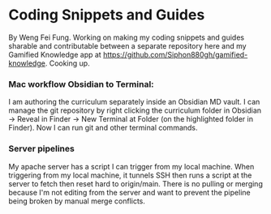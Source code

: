 # Coding Snippets and Guides

By Weng Fei Fung. Working on making my coding snippets and guides sharable and contributable between a separate repository here and my Gamified Knowledge app at https://github.com/Siphon880gh/gamified-knowledge. Cooking up.

### Mac workflow Obsidian to Terminal: 
I am authoring the curriculum separately inside an Obsidian MD vault. I can manage the git repository by right clicking the curriculum folder in Obsidian -> Reveal in Finder -> New Terminal at Folder (on the highlighted folder in Finder). Now I can run git and other terminal commands.

### Server pipelines
My apache server has a script I can trigger from my local machine. When triggering from my local machine, it tunnels SSH then runs a script at the server to fetch then reset hard to origin/main. There is no pulling or merging because I'm not editing from the server and want to prevent the pipeline being broken by manual merge conflicts.